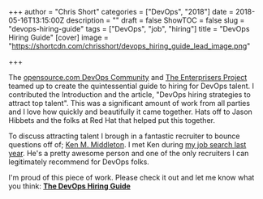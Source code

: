 +++
author = "Chris Short"
categories = ["DevOps", "2018"]
date = 2018-05-16T13:15:00Z
description = ""
draft = false
ShowTOC = false
slug = "devops-hiring-guide"
tags = ["DevOps", "job", "hiring"]
title = "DevOps Hiring Guide"
[cover]
image = "https://shortcdn.com/chrisshort/devops_hiring_guide_lead_image.png"

+++

The [opensource.com DevOps Community](https://opensource.com/devops-team) and [The Enterprisers Project](https://enterprisersproject.com/) teamed up to create the quintessential guide to hiring for DevOps talent. I contributed the Introduction and the article, "DevOps hiring strategies to attract top talent". This was a significant amount of work from all parties and I love how quickly and beautifully it came together. Hats off to Jason Hibbets and the folks at Red Hat that helped put this together.

To discuss attracting talent I brough in a fantastic recruiter to bounce questions off of; [Ken M. Middleton](https://twitter.com/kenmmiddleton). I met Ken during [my job search last year](/leaving-bankrate/). He's a pretty awesome person and one of the only recruiters I can legitimately recommend for DevOps folks.


I'm proud of this piece of work. Please check it out and let me know what you think:
[**The DevOps Hiring Guide**](https://opensource.com/downloads/devops-hiring-guide/toc)
